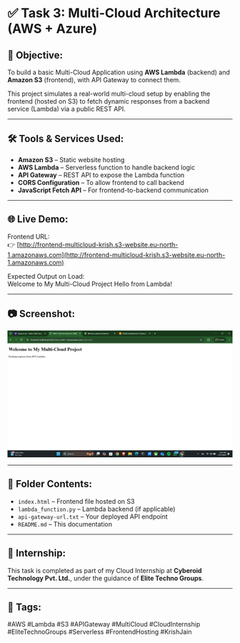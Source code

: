 
# ✅ Task 3: Multi-Cloud Architecture (AWS + Azure)

## 🚀 Objective:
To build a basic Multi-Cloud Application using **AWS Lambda** (backend) and **Amazon S3** (frontend), with API Gateway to connect them.

This project simulates a real-world multi-cloud setup by enabling the frontend (hosted on S3) to fetch dynamic responses from a backend service (Lambda) via a public REST API.

---

## 🛠 Tools & Services Used:
- **Amazon S3** – Static website hosting
- **AWS Lambda** – Serverless function to handle backend logic
- **API Gateway** – REST API to expose the Lambda function
- **CORS Configuration** – To allow frontend to call backend
- **JavaScript Fetch API** – For frontend-to-backend communication

---

## 🌐 Live Demo:
Frontend URL:  
👉 [http://frontend-multicloud-krish.s3-website.eu-north-1.amazonaws.com](http://frontend-multicloud-krish.s3-website.eu-north-1.amazonaws.com)

Expected Output on Load:  
Welcome to My Multi-Cloud Project
Hello from Lambda!


---

## 📷 Screenshot:
![Preview](Screenshot%202025-07-17%20093222.png)

---

## 📄 Folder Contents:
- `index.html` – Frontend file hosted on S3
- `lambda_function.py` – Lambda backend (if applicable)
- `api-gateway-url.txt` – Your deployed API endpoint
- `README.md` – This documentation

---

## 🏢 Internship:
This task is completed as part of my Cloud Internship at **Cyberoid Technology Pvt. Ltd.**, under the guidance of **Elite Techno Groups**.

---

## 🔖 Tags:
#AWS #Lambda #S3 #APIGateway #MultiCloud #CloudInternship #EliteTechnoGroups #Serverless #FrontendHosting #KrishJain
